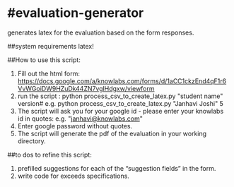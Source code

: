 #evaluation-generator
====================
generates latex for the evaluation based on the form responses. 

##system requirements
latex! 

##How to use this script:
1. Fill out the html form: https://docs.google.com/a/knowlabs.com/forms/d/1aCC1ckzEnd4qF1r6VvWGoiDW9HZuDk44ZN7vglHdgxw/viewform
2. run the script : python process_csv_to_create_latex.py "student name" version# 
    e.g. python process_csv_to_create_latex.py "Janhavi Joshi" 5
3. The script will ask you for your google id - please enter your knowlabs id in quotes: e.g. "janhavi@knowlabs.com"
4. Enter google password without quotes. 
5. The script will generate the pdf of the evaluation in your working directory. 


##to dos to refine this script: 


1. prefilled suggestions for each of the “suggestion fields” in the form. 
2. write code for exceeds specifications. 
